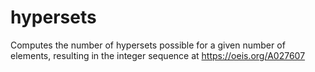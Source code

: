 hypersets
=========

Computes the number of hypersets possible for a given number of elements, resulting in the integer sequence at https://oeis.org/A027607
